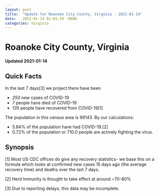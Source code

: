 ```yaml
---
layout: post
title:  "Update for Roanoke City County, Virginia - 2021-01-14"
date:   2021-01-14 01:01:29 -0600
categories: Virginia
---
```


# Roanoke City County, Virginia
#### Updated 2021-01-14

## Quick Facts

In the last 7 days[3] we project there have been
- *250* new cases of COVID-19
- *7* people have died of COVID-19
- *135* people have recovered from COVID-19[1]

The population in this census area is 99143. By our calculations:
- 5.84% of the population have had COVID-19.[2]
- 0.72% of the population or 710.0 people are actively fighting the virus.

## Synopsis




[1] Most US CDC offices do give any recovery statistics- we base this on a formula which looks at confirmed new cases
15 days ago (the average recovery time) and deaths over the last 7 days.

[2] Herd Immunity is thought to take effect at around ~70-80%

[3] Due to reporting delays, this data may be incomplete.
 
    